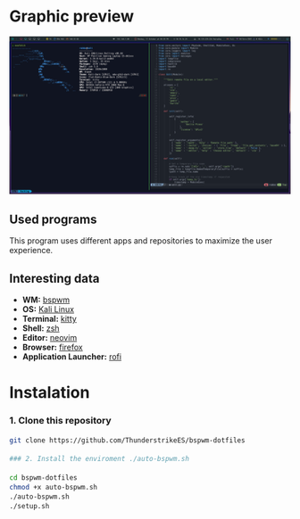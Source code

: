 # Graphic preview
<p align="center">
  <img src="screenshots/1.png">
</p>


## Used programs

This program uses different apps and repositories to maximize the user experience.

## Interesting data 

- **WM:** [bspwm](https://github.com/baskerville/bspwm)
- **OS:** [Kali Linux](https://www.kali.org/)
- **Terminal:** [kitty](https://github.com/kovidgoyal/kitty)
- **Shell:** [zsh](https://wiki.archlinux.org/index.php/Zsh)
- **Editor:** [neovim](https://github.com/neovim/neovim)
- **Browser:** [firefox](https://www.mozilla.org/en-US/firefox)
- **Application Launcher:** [rofi](https://github.com/davatorium/rofi)

# Instalation

### 1. Clone this repository

````bash
git clone https://github.com/ThunderstrikeES/bspwm-dotfiles

### 2. Install the enviroment ./auto-bspwm.sh

cd bspwm-dotfiles
chmod +x auto-bspwm.sh
./auto-bspwm.sh
./setup.sh
